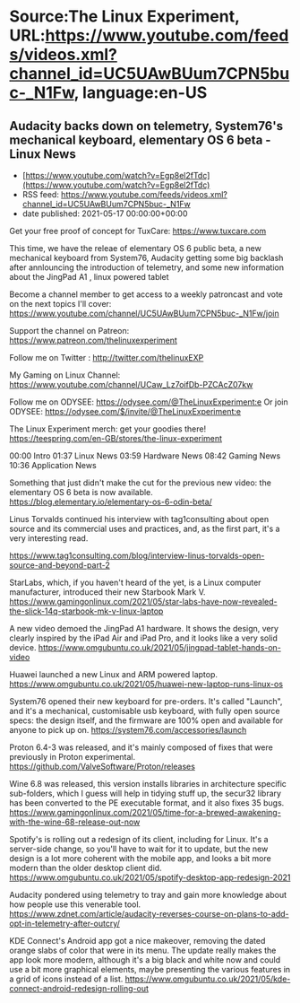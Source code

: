 # Source:The Linux Experiment, URL:https://www.youtube.com/feeds/videos.xml?channel_id=UC5UAwBUum7CPN5buc-_N1Fw, language:en-US

## Audacity backs down on telemetry, System76's mechanical keyboard, elementary OS 6 beta - Linux News
 - [https://www.youtube.com/watch?v=Egp8el2fTdc](https://www.youtube.com/watch?v=Egp8el2fTdc)
 - RSS feed: https://www.youtube.com/feeds/videos.xml?channel_id=UC5UAwBUum7CPN5buc-_N1Fw
 - date published: 2021-05-17 00:00:00+00:00

Get your free proof of concept for TuxCare: https://www.tuxcare.com

This time, we have the releae of elementary OS 6 public beta, a new mechanical keyboard from System76, Audacity getting some big backlash after annlouncing the introduction of telemetry, and some new information about the JingPad A1 , linux powered tablet

Become a channel member to get access to a weekly patroncast and vote on the next topics I'll cover:
https://www.youtube.com/channel/UC5UAwBUum7CPN5buc-_N1Fw/join

Support the channel on Patreon: 
https://www.patreon.com/thelinuxexperiment

Follow me on Twitter : http://twitter.com/thelinuxEXP

My Gaming on Linux Channel: https://www.youtube.com/channel/UCaw_Lz7oifDb-PZCAcZ07kw

Follow me on ODYSEE: https://odysee.com/@TheLinuxExperiment:e
Or join ODYSEE: https://odysee.com/$/invite/@TheLinuxExperiment:e

The Linux Experiment merch: get your goodies there! https://teespring.com/en-GB/stores/the-linux-experiment


00:00 Intro
01:37 Linux News
03:59 Hardware News
08:42 Gaming News
10:36 Application News


Something that just didn't make the cut for the previous new video: the elementary OS 6 beta is now available.
https://blog.elementary.io/elementary-os-6-odin-beta/

Linus Torvalds continued his interview with tag1consulting about open source and its commercial uses and practices, and, as the first part, it's a very interesting read. 

https://www.tag1consulting.com/blog/interview-linus-torvalds-open-source-and-beyond-part-2

StarLabs, which, if you haven't heard of the yet, is a Linux computer manufacturer, introduced their new Starbook Mark V. 
https://www.gamingonlinux.com/2021/05/star-labs-have-now-revealed-the-slick-14q-starbook-mk-v-linux-laptop

A new video demoed the JingPad A1 hardware. It shows the design, very clearly inspired by the iPad Air and iPad Pro, and it looks like a very solid device.
https://www.omgubuntu.co.uk/2021/05/jingpad-tablet-hands-on-video

Huawei launched a new Linux and ARM powered laptop.
https://www.omgubuntu.co.uk/2021/05/huawei-new-laptop-runs-linux-os

System76 opened their new keyboard for pre-orders. It's called "Launch", and it's a mechanical, customisable usb keyboard, with fully open source specs: the design itself, and the firmware are 100% open and available for anyone to pick up on.
https://system76.com/accessories/launch

Proton 6.4-3 was released, and it's mainly composed of fixes that were previously in Proton experimental. 
https://github.com/ValveSoftware/Proton/releases

Wine 6.8 was released, this version installs libraries in architecture specific sub-folders, which I guess will help in tidying stuff up, the secur32 library has been converted to the PE executable format, and it also fixes 35 bugs.
https://www.gamingonlinux.com/2021/05/time-for-a-brewed-awakening-with-the-wine-68-release-out-now

Spotify's is rolling out a redesign of its client, including for Linux. It's a server-side change, so you'll have to wait for it to update, but the new design is a lot more coherent with the mobile app, and looks a bit more modern than the older desktop client did.
https://www.omgubuntu.co.uk/2021/05/spotify-desktop-app-redesign-2021

Audacity pondered using telemetry to tray and gain more knowledge about how people use this venerable tool. 
https://www.zdnet.com/article/audacity-reverses-course-on-plans-to-add-opt-in-telemetry-after-outcry/

KDE Connect's Android app got a nice makeover, removing the dated orange slabs of color that were in its menu. The update really makes the app look more modern, although it's a big black and white now and could use a bit more graphical elements, maybe presenting the various features in a grid of icons instead of a list.
https://www.omgubuntu.co.uk/2021/05/kde-connect-android-redesign-rolling-out

